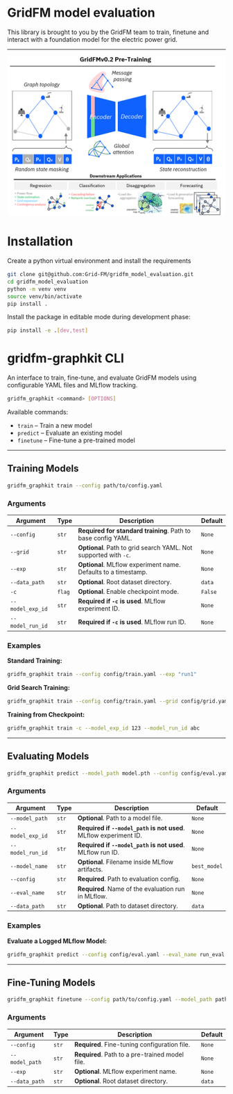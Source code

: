 # GridFM model evaluation

This library is brought to you by the GridFM team to train, finetune and interact with a foundation model for the electric power grid.

---

<p align="center">
  <img src="docs/figs/pre_training.png" alt="GridFM logo"/>
  <br/>
</p>

# Installation

Create a python virtual environment and install the requirements
```bash
git clone git@github.com:Grid-FM/gridfm_model_evaluation.git
cd gridfm_model_evaluation
python -m venv venv
source venv/bin/activate
pip install .
```

Install the package in editable mode during development phase:

```bash
pip install -e .[dev,test]
```

# gridfm-graphkit CLI

An interface to train, fine-tune, and evaluate GridFM models using configurable YAML files and MLflow tracking.

```bash
gridfm_graphkit <command> [OPTIONS]
```

Available commands:

* `train` – Train a new model
* `predict` – Evaluate an existing model
* `finetune` – Fine-tune a pre-trained model

---

## Training Models

```bash
gridfm_graphkit train --config path/to/config.yaml
```

### Arguments

| Argument         | Type   | Description                                                      | Default |
| ---------------- | ------ | ---------------------------------------------------------------- | ------- |
| `--config`       | `str`  | **Required for standard training**. Path to base config YAML.    | `None`  |
| `--grid`         | `str`  | **Optional**. Path to grid search YAML. Not supported with `-c`. | `None`  |
| `--exp`          | `str`  | **Optional**. MLflow experiment name. Defaults to a timestamp.   | `None`  |
| `--data_path`    | `str`  | **Optional**. Root dataset directory.                            | `data`  |
| `-c`             | `flag` | **Optional**. Enable checkpoint mode.                            | `False` |
| `--model_exp_id` | `str`  | **Required if `-c` is used**. MLflow experiment ID.              | `None`  |
| `--model_run_id` | `str`  | **Required if `-c` is used**. MLflow run ID.                     | `None`  |

### Examples

**Standard Training:**

```bash
gridfm_graphkit train --config config/train.yaml --exp "run1"
```

**Grid Search Training:**

```bash
gridfm_graphkit train --config config/train.yaml --grid config/grid.yaml
```

**Training from Checkpoint:**

```bash
gridfm_graphkit train -c --model_exp_id 123 --model_run_id abc
```

---

## Evaluating Models

```bash
gridfm_graphkit predict --model_path model.pth --config config/eval.yaml --eval_name run_eval
```

### Arguments

| Argument         | Type  | Description                                                       | Default      |
| ---------------- | ----- | ----------------------------------------------------------------- | ------------ |
| `--model_path`   | `str` | **Optional**. Path to a model file.                               | `None`       |
| `--model_exp_id` | `str` | **Required if `--model_path` is not used**. MLflow experiment ID. | `None`       |
| `--model_run_id` | `str` | **Required if `--model_path` is not used**. MLflow run ID.        | `None`       |
| `--model_name`   | `str` | **Optional**. Filename inside MLflow artifacts.                   | `best_model` |
| `--config`       | `str` | **Required**. Path to evaluation config.                          | `None`       |
| `--eval_name`    | `str` | **Required**. Name of the evaluation run in MLflow.               | `None`       |
| `--data_path`    | `str` | **Optional**. Path to dataset directory.                          | `data`       |

### Examples

**Evaluate a Logged MLflow Model:**

```bash
gridfm_graphkit predict --config config/eval.yaml --eval_name run_eval --model_exp_id 1 --model_run_id abc
```

---

## Fine-Tuning Models

```bash
gridfm_graphkit finetune --config path/to/config.yaml --model_path path/to/model.pth
```

### Arguments

| Argument       | Type  | Description                                     | Default |
| -------------- | ----- | ----------------------------------------------- | ------- |
| `--config`     | `str` | **Required**. Fine-tuning configuration file.   | `None`  |
| `--model_path` | `str` | **Required**. Path to a pre-trained model file. | `None`  |
| `--exp`        | `str` | **Optional**. MLflow experiment name.           | `None`  |
| `--data_path`  | `str` | **Optional**. Root dataset directory.           | `data`  |
